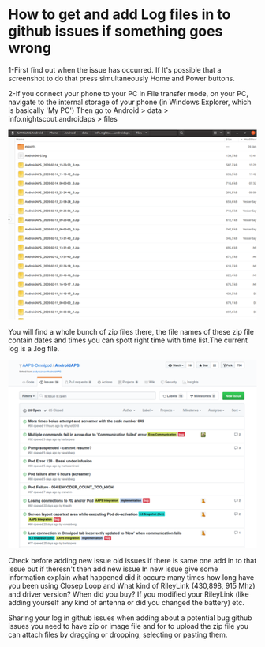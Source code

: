# How to get and add Log files in to github issues if something goes wrong

1-First find out when the issue has occurred. If It's possible that a screenshot to do that press simultaneously Home and Power buttons.

2-If you connect your phone to your PC in File transfer mode, on your PC, navigate to the internal storage of your phone (in Windows Explorer, which is basically 'My PC')
Then go to Android > data > info.nightscout.androidaps > files

![Image description](https://raw.githubusercontent.com/whynot2018/AAPS-wiki/master/AAPS_LOGS.png) 

You will find a whole bunch of zip files there, the file names of these zip file contain dates and times you can spott right time with time list.The current log is a .log file.

![Image description](https://raw.githubusercontent.com/whynot2018/AAPS-wiki/master/issues.png) 

Check before adding new issue old issues if there is same one add in to that issue but if theresn't then add new issue
In new issue give some information explain what happened did it occure many times how long have you been using Closep Loop and What kind of RileyLink (430,898, 915 Mhz) and driver version? When did you buy? If you modified your RileyLink (like adding yourself any kind of antenna or did you changed the battery) etc.

Sharing your log in github issues when adding about a potential bug github issues you need to have zip or image file and for to upload the zip file you can attach files by dragging or dropping, selecting or pasting them.


